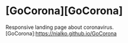 # [GoCorona][GoCorona]
Responsive landing page about coronavirus. 
[GoCorona]:https://nialko.github.io/GoCorona
